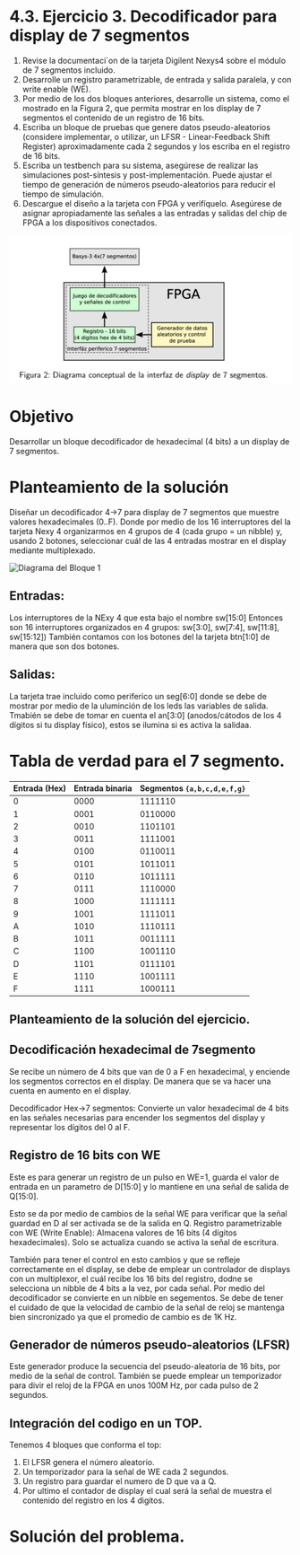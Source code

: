 # 4.3. Ejercicio 3. Decodificador para display de 7 segmentos
1. Revise la documentaci´on de la tarjeta Digilent Nexys4 sobre el módulo de 7 segmentos
incluido.
2. Desarrolle un registro parametrizable, de entrada y salida paralela, y con write enable
(WE).
3. Por medio de los dos bloques anteriores, desarrolle un sistema, como el mostrado en la
Figura 2, que permita mostrar en los display de 7 segmentos el contenido de un registro de
16 bits.
4. Escriba un bloque de pruebas que genere datos pseudo-aleatorios (considere implementar,
o utilizar, un LFSR - Linear-Feedback Shift Register) aproximadamente cada 2 segundos y
los escriba en el registro de 16 bits.
5. Escriba un testbench para su sistema, asegúrese de realizar las simulaciones post-síntesis y
post-implementación. Puede ajustar el tiempo de generación de números pseudo-aleatorios
para reducir el tiempo de simulación.
6. Descargue el diseño a la tarjeta con FPGA y verifíquelo. Asegúrese de asignar apropiadamente las señales a las entradas y salidas del chip de FPGA a los dispositivos conectados.

![Diagrama del Bloque 1](Laboratorio_2/Imagenes/Captura%20de%20pantalla%202025-09-03%20141131.png)

# Objetivo 
Desarrollar un bloque decodificador de hexadecimal (4 bits) a un display de 7 segmentos.

# Planteamiento de la solución
Diseñar un decodificador 4→7 para display de 7 segmentos que muestre valores hexadecimales (0..F). Donde por medio de los 16 interruptores del la tarjeta Nexy 4 organizarmos en 4 grupos de 4 (cada grupo = un nibble) y, usando 2 botones, seleccionar cuál de las 4 entradas mostrar en el display mediante multiplexado.


![Diagrama del Bloque 1](Imagenes/3.png)


## Entradas:
Los interruptores de la NExy 4 que esta bajo el nombre sw[15:0] 
Entonces son 16 interruptores organizados en 4 grupos: sw[3:0], sw[7:4], sw[11:8], sw[15:12])
También contamos con los botones del la tarjeta btn[1:0] de manera que son dos botones.

## Salidas:
La tarjeta trae incluido como periferico un seg[6:0] donde se debe de mostrar por medio de la uluminción de los leds las variables de salida.
Tmabién se debe de tomar en cuenta el an[3:0] (anodos/cátodos de los 4 dígitos si tu display físico), estos se ilumina si es activa la salidaa.

# Tabla de verdad para el 7 segmento. 

| Entrada (Hex) | Entrada binaria | Segmentos `{a,b,c,d,e,f,g}` | 
| ------------- | --------------- | --------------------------- | 
| 0             | 0000            | 1111110                     | 
| 1             | 0001            | 0110000                     | 
| 2             | 0010            | 1101101                     |
| 3             | 0011            | 1111001                     | 
| 4             | 0100            | 0110011                     | 
| 5             | 0101            | 1011011                     | 
| 6             | 0110            | 1011111                     | 
| 7             | 0111            | 1110000                     | 
| 8             | 1000            | 1111111                     | 
| 9             | 1001            | 1111011                     | 
| A             | 1010            | 1110111                     | 
| B             | 1011            | 0011111                     | 
| C             | 1100            | 1001110                     | 
| D             | 1101            | 0111101                     | 
| E             | 1110            | 1001111                     | 
| F             | 1111            | 1000111                     | 

## Planteamiento de la solución del ejercicio.

## Decodificación hexadecimal de 7segmento
Se recibe un número de 4 bits que van de 0 a F en hexadecimal, y enciende los segmentos correctos en el display. De manera que se va hacer una cuenta en aumento en el display. 

Decodificador Hex→7 segmentos:
Convierte un valor hexadecimal de 4 bits en las señales necesarias para encender los segmentos del display y representar los dígitos del 0 al F.

## Registro de 16 bits con WE
Este es para generar un registro de un pulso en WE=1, guarda el valor de entrada en un parametro de D[15:0] y lo mantiene en una señal de salida de Q[15:0].

Esto se da por medio de cambios de la señal WE para verificar que la señal guardad en D al ser activada se de la salida en Q.
Registro parametrizable con WE (Write Enable):
Almacena valores de 16 bits (4 dígitos hexadecimales). Solo se actualiza cuando se activa la señal de escritura.

También para tener el control en esto cambios y que se refleje correctamente en el display, se debe de emplear un controlador de displays con un multiplexor, el cuál recibe los 16 bits del registro, dodne se selecciona un nibble de 4 bits a la vez, por cada señal. 
Por medio del decodificador se convierte en un nibble en segementos. Se debe de tener el cuidado de que la velocidad de cambio de la señal de reloj se mantenga bien sincronizado ya que el promedio de cambio es de 1K Hz.

## Generador de números pseudo-aleatorios (LFSR)
Este generador produce la secuencia del pseudo-aleatoria de 16 bits, por medio de la señal de control. También se puede emplear un temporizador para divir el reloj de la FPGA en unos 100M Hz, por cada pulso de 2 segundos.

## Integración del codigo en un TOP.
Tenemos 4 bloques que conforma el top:
1. El LFSR genera el número aleatorio.
2. Un temporizador para la señal de WE cada 2 segundos.
3. Un registro para guardar el numero de D que va a Q.
4. Por ultimo el contador de display el cual será la señal de muestra el contenido del registro en los 4 digitos.

# Solución del problema.
